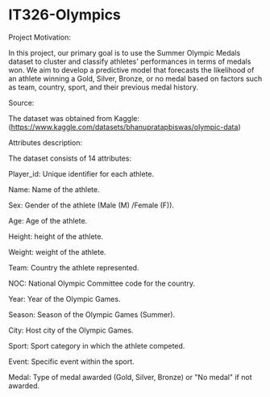 # IT326-Olympics

Project Motivation: 

In this project, our primary goal is to use the Summer Olympic Medals dataset to cluster and classify athletes' performances in terms of medals won. We aim to develop a predictive model that forecasts the likelihood of an athlete winning a Gold, Silver, Bronze, or no medal based on factors such as team, country, sport, and their previous medal history.


Source: 

The dataset was obtained from Kaggle: (https://www.kaggle.com/datasets/bhanupratapbiswas/olympic-data)



Attributes description:

The dataset consists of 14 attributes:

Player_id: Unique identifier for each athlete.

Name: Name of the athlete.

Sex: Gender of the athlete (Male (M) /Female (F)).

Age: Age of the athlete.

Height: height of the athlete.

Weight: weight of the athlete.

Team: Country the athlete represented.

NOC: National Olympic Committee code for the country.

Year: Year of the Olympic Games.

Season: Season of the Olympic Games (Summer).

City: Host city of the Olympic Games.

Sport: Sport category in which the athlete competed.

Event: Specific event within the sport.

Medal: Type of medal awarded (Gold, Silver, Bronze) or "No medal" if not awarded.

